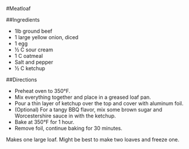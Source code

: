 #Meatloaf

##Ingredients
- 1lb ground beef
- 1 large yellow onion, diced
- 1 egg
- &frac12; C sour cream
- 1 C oatmeal
- Salt and pepper
- &frac12; C ketchup

##Directions
- Preheat oven to 350&deg;F.
- Mix everything together and place in a greased loaf pan.
- Pour a thin layer of ketchup over the top and cover with aluminum foil.
- (Optional) For a tangy BBQ flavor, mix some brown sugar and Worcestershire sauce in with the ketchup.
- Bake at 350&deg;F for 1 hour.
- Remove foil, continue baking for 30 minutes.

Makes one large loaf. Might be best to make two loaves and freeze one.
